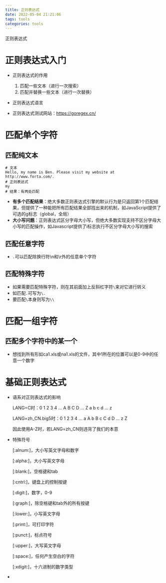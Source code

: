 ```yaml
---
title: 正则表达式
date: 2022-05-04 21:21:06
tags: tools
categories: tools
---
```


正则表达式

<!--more-->

# 正则表达式入门

- 正则表达式的作用
  1. 匹配一些文本（进行一次搜索）
  2. 匹配并替换一些文本（进行一次替换）
- 正则表达式语言

- 正则表达式测试网站：https://goregex.cn/

# 匹配单个字符

## 匹配纯文本

```
# 文本
Hello, my name is Ben. Please visit my website at http://www.forta.com/.
# 正则表达式
my
# 结果：有两处匹配
```

- **有多个匹配结果**：绝大多数正则表达式引擎的默认行为是只返回第1个匹配结果，但提供了一种能把所有匹配结果全部找出来的机制，如JavaScript提供了可选的g标志（global，全局）
- **大小写问题**：正则表达式区分字母大小写，但绝大多数实现支持不区分字母大小写的匹配操作，如Javascript提供了i标志执行不区分字母大小写的搜索

## 匹配任意字符

- `.`可以匹配除换行符\n和\r外的任意单个字符

## 匹配特殊字符

- 如果需要匹配特殊字符，则在其前面加上反斜杠字符`\`来对它进行转义
- 如匹配`.`可写为`\.`
- 要匹配`\`本身则写为`\\`

# 匹配一组字符

## 匹配多个字符中的某一个

- 想找到所有形如ca1.xls或na1.xls的文件，其中1所在的位置可以是0-9中的任意一个数字

# 基础正则表达式

- 语系对正则表达式的影响

  LANG=C时：0 1 2 3 4 ... A B C D ... Z a b c d ... z

  LANG=zh_CN.big5时：0 1 2 3 4 ... a A b B c C d D ... z Z

  因此使用A-Z时，若LANG=zh_CN则违背了我们的本意

- 特殊符号

  [:alnum:]，大小写英文字母和数字

  [:alpha:]，大小写英文字母

  [:blank:]，空格键和tab

  [:cntrl:]，键盘上的控制按键

  [:digit:]，数字，0-9

  [:graph:]，除空格键和tab外的所有按键

  [:lower:]，小写英文字母

  [:print:]，可打印字符

  [:punct:]，标点符号

  [:upper:]，大写英文字母

  [:space:]，任何产生空白的字符

  [:xdigit:]，十六进制的数字类型

- 
